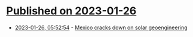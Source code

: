 # [Published on 2023-01-26](index.md)

* [2023-01-26, 05:52:54](https://news.ycombinator.com/item?id=34528132) - [Mexico cracks down on solar geoengineering](https://www.cnbc.com/2023/01/18/mexico-cracks-down-on-solar-geoengineering-stalling-make-sunsets.html)
